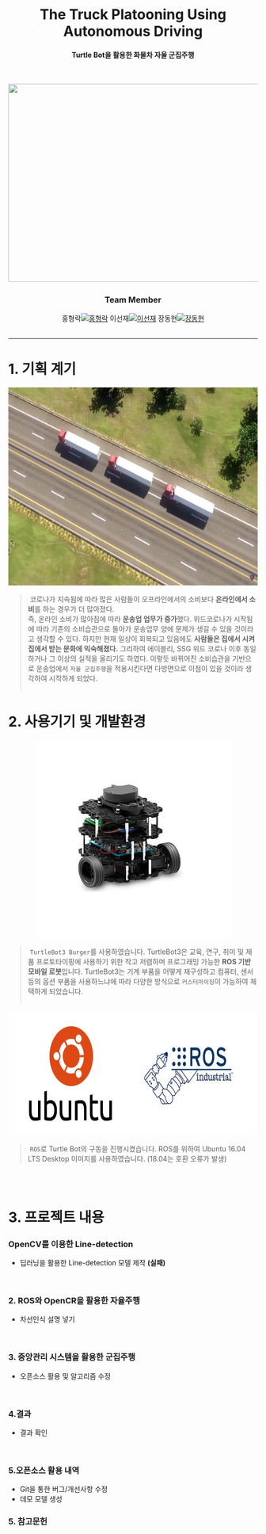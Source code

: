 <h1 align="center">The Truck Platooning Using Autonomous Driving  </h1>


<h4 align="center">Turtle Bot을 활용한 화물차 자율 군집주행</h4>

&nbsp;&nbsp;&nbsp;&nbsp;&nbsp;&nbsp;&nbsp;&nbsp;&nbsp;&nbsp;&nbsp;&nbsp;&nbsp;&nbsp;&nbsp;&nbsp;&nbsp;&nbsp;&nbsp;&nbsp;&nbsp;&nbsp;&nbsp;&nbsp;&nbsp;&nbsp;&nbsp;&nbsp;&nbsp;&nbsp;&nbsp;&nbsp;&nbsp;&nbsp;&nbsp;&nbsp;&nbsp;&nbsp;&nbsp;&nbsp;&nbsp;&nbsp;&nbsp;&nbsp;&nbsp;&nbsp;&nbsp;&nbsp;&nbsp;&nbsp;&nbsp;&nbsp;&nbsp;&nbsp;&nbsp;
 
 
 
<p align= "center">
<img src=/docs/README_Image/readme.png width=600 height=400></p> 
 
<h3 align="center">Team Member</h3>

<div align = "center">
홍형락<a href ="https://github.com/blackbeandu" ><img alt = "홍형락" src = "https://img.shields.io/badge/github-go-yellow?logo=github" ></a>
이선재<a href ="https://github.com/sunnyleeee" ><img alt = "이선재" src = "https://img.shields.io/badge/github-go-blue?logo=github" ></a>
장동현<a href ="https://github.com/J-DongHyeon" ><img alt = "장동현" src = "https://img.shields.io/badge/github-go-green?logo=github" ></a>
</div>
&nbsp;&nbsp;&nbsp;&nbsp;&nbsp;&nbsp;&nbsp;&nbsp;&nbsp;&nbsp;&nbsp;&nbsp;&nbsp;&nbsp;&nbsp;&nbsp;&nbsp;&nbsp;&nbsp;&nbsp;&nbsp;&nbsp;&nbsp;&nbsp;&nbsp;&nbsp;&nbsp;&nbsp;&nbsp;&nbsp;&nbsp;&nbsp;&nbsp;&nbsp;&nbsp;&nbsp;&nbsp;&nbsp;&nbsp;&nbsp;&nbsp;&nbsp;&nbsp;&nbsp;&nbsp;&nbsp;&nbsp;&nbsp;&nbsp;&nbsp;&nbsp;&nbsp;&nbsp;&nbsp;&nbsp;&nbsp;&nbsp;&nbsp;&nbsp;&nbsp;&nbsp;&nbsp;&nbsp;&nbsp;&nbsp;&nbsp;&nbsp;&nbsp;&nbsp;&nbsp;&nbsp;&nbsp;&nbsp;&nbsp;&nbsp;&nbsp;&nbsp;&nbsp;&nbsp;&nbsp;&nbsp;&nbsp;&nbsp;&nbsp;&nbsp;&nbsp;&nbsp;&nbsp;&nbsp;&nbsp;&nbsp;&nbsp;&nbsp;&nbsp;&nbsp;&nbsp;&nbsp;&nbsp;&nbsp;&nbsp;&nbsp;&nbsp;&nbsp;&nbsp;&nbsp;&nbsp;&nbsp;&nbsp;&nbsp;&nbsp;


------------------------------------------

# 1. 기획 계기
<p align= "center">
<img src=/docs/README_Image/SUB.png width=600 height=400></p> 


> &nbsp;코로나가 지속됨에 따라 많은 사람들이 오프라인에서의 소비보다 **온라인에서 소비**를 하는 경우가 더 많아졌다. <br>즉, 온라인 소비가 많아짐에 따라 **운송업 업무가 증가**했다. 위드코로나가 시작됨에 따라 기존의 소비습관으로 돌아가 운송업무 양에 문제가 생길 수 있을 것이라고 생각할 수 있다. 하지만 현재 일상이 회복되고 있음에도 **사람들은 집에서 시켜 집에서 받는 문화에 익숙해졌다.** 그리하여 에이블리, SSG 위드 코로나 이후 동일하거나 그 이상의 실적을 올리기도 하였다. 이렇듯 바뀌어진 소비습관을 기반으로 운송업에서 `자율 군집주행`을 적용시킨다면 다방면으로 이점이 있을 것이라 생각하여 시작하게 되었다.
&nbsp;&nbsp;&nbsp;&nbsp;&nbsp;&nbsp;&nbsp;&nbsp;&nbsp;&nbsp;&nbsp;&nbsp;&nbsp;&nbsp;&nbsp;&nbsp;&nbsp;&nbsp;&nbsp;&nbsp;&nbsp;&nbsp;&nbsp;&nbsp;&nbsp;&nbsp;&nbsp;&nbsp;&nbsp;&nbsp;&nbsp;&nbsp;&nbsp;&nbsp;&nbsp;&nbsp;&nbsp;&nbsp;&nbsp;&nbsp;&nbsp;&nbsp;&nbsp;&nbsp;&nbsp;&nbsp;&nbsp;&nbsp;&nbsp;&nbsp;&nbsp;&nbsp;&nbsp;&nbsp;&nbsp;&nbsp;&nbsp;&nbsp;&nbsp;&nbsp;&nbsp;&nbsp;&nbsp;&nbsp;&nbsp;&nbsp;&nbsp;&nbsp;&nbsp;&nbsp;&nbsp;&nbsp;&nbsp;&nbsp;&nbsp;&nbsp;&nbsp;&nbsp;&nbsp;&nbsp;&nbsp;&nbsp;&nbsp;&nbsp;&nbsp;&nbsp;&nbsp;&nbsp;&nbsp;&nbsp;&nbsp;&nbsp;&nbsp;&nbsp;&nbsp;&nbsp;&nbsp;&nbsp;&nbsp;&nbsp;&nbsp;&nbsp;&nbsp;&nbsp;&nbsp;&nbsp;&nbsp;&nbsp;&nbsp;&nbsp;
 
# 2. 사용기기 및 개발환경

<p align= "center">
 <img src="/docs/README_Image/turtlebot3-burger.png" width="400" height="400"></p>
 
> &nbsp;`TurtleBot3 Burger`를 사용하였습니다. TurtleBot3은 교육, 연구, 취미 및 제품 프로토타이핑에 사용하기 위한 작고 저렴하며 프로그래밍 가능한 **ROS 기반 모바일 로봇**입니다.
> TurtleBot3는 기계 부품을 어떻게 재구성하고 컴퓨터, 센서 등의 옵션 부품을 사용하느냐에 따라 다양한 방식으로 `커스터마이징`이 가능하여 체택하게 되었습니다.
</br></br>

<p align= "center">
<img src="/docs/README_Image/inv.png" width="700" height="250"></p>  

>  &nbsp;`ROS`로 Turtle Bot의 구동을 진행시켰습니다. ROS를 위하여 Ubuntu 16.04 LTS Desktop 이미지를 사용하였습니다. 
>  (18.04는 호환 오류가 발생)

</br></br>

# 3. 프로젝트 내용  
### OpenCV를 이용한 Line-detection
 * 딥러닝을 활용한 Line-detection 모델 제작 **(실패)**
   
 </br>
 
### 2. ROS와 OpenCR을 활용한 자율주행
 * 차선인식 설명 넣기

 </br>

### 3. 중앙관리 시스템을 활용한 군집주행
* 오픈소스 활용 및 알고리즘 수정  

</br>

### 4.결과
* 결과 확인   

</br>

### 5.오픈소스 활용 내역 
* Git을 통한 버그/개선사항 수정
* 데모 모델 생성

### 5. 참고문헌

</br></br> 
  
